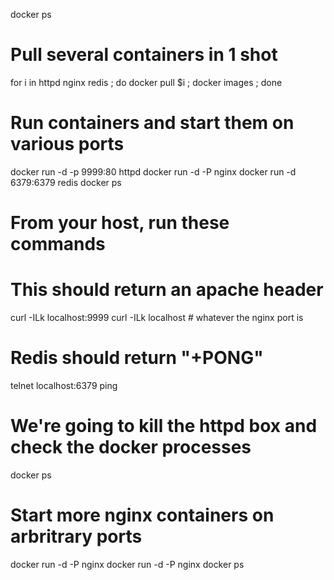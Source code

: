 docker ps


# Pull several containers in 1 shot
for i in httpd nginx redis ; do docker pull $i ; docker images ; done


# Run containers and start them on various ports
docker run -d -p 9999:80 httpd
docker run -d -P nginx
docker run -d 6379:6379 redis
docker ps


# From your host, run these commands
# This should return an apache header
curl -ILk localhost:9999
curl -ILk localhost # whatever the nginx port is
# Redis should return "+PONG"
telnet localhost:6379
    ping



# We're going to kill the httpd box and check the docker processes
docker ps

# Start more nginx containers on arbritrary ports
docker run -d -P nginx
docker run -d -P nginx
docker ps
